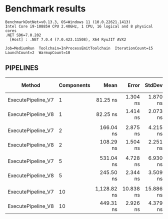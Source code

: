 ﻿# Benchmark results

```text
BenchmarkDotNet=v0.13.3, OS=Windows 11 (10.0.22621.1413)
Intel Core i9-10885H CPU 2.40GHz, 1 CPU, 16 logical and 8 physical cores
.NET SDK=7.0.202
  [Host] : .NET 7.0.4 (7.0.423.11508), X64 RyuJIT AVX2

Job=MediumRun  Toolchain=InProcessEmitToolchain  IterationCount=15
LaunchCount=2  WarmupCount=10
```

## PIPELINES

|             Method | Components |        Mean |     Error |    StdDev | Ratio | RatioSD |   Gen0 | Allocated | Alloc Ratio |
|------------------- |----------- |------------:|----------:|----------:|------:|--------:|-------:|----------:|------------:|
| ExecutePipeline_V7 |          1 |    81.25 ns |  1.304 ns |  1.870 ns |  1.00 |    0.00 | 0.0362 |     304 B |        1.00 |
| ExecutePipeline_V8 |          1 |    82.25 ns |  1.414 ns |  2.073 ns |  1.01 |    0.04 | 0.0048 |      40 B |        0.13 |
|                    |            |             |           |           |       |         |        |           |             |
| ExecutePipeline_V7 |          2 |   166.04 ns |  2.875 ns |  4.215 ns |  1.00 |    0.00 | 0.0658 |     552 B |        1.00 |
| ExecutePipeline_V8 |          2 |   108.29 ns |  1.504 ns |  2.251 ns |  0.65 |    0.02 | 0.0048 |      40 B |        0.07 |
|                    |            |             |           |           |       |         |        |           |             |
| ExecutePipeline_V7 |          5 |   531.04 ns |  4.728 ns |  6.930 ns |  1.00 |    0.00 | 0.1545 |    1296 B |        1.00 |
| ExecutePipeline_V8 |          5 |   245.50 ns |  2.344 ns |  3.509 ns |  0.46 |    0.01 | 0.0048 |      40 B |        0.03 |
|                    |            |             |           |           |       |         |        |           |             |
| ExecutePipeline_V7 |         10 | 1,128.82 ns | 10.838 ns | 15.886 ns |  1.00 |    0.00 | 0.3014 |    2536 B |        1.00 |
| ExecutePipeline_V8 |         10 |   449.31 ns |  2.926 ns |  4.379 ns |  0.40 |    0.01 | 0.0048 |      40 B |        0.02 |